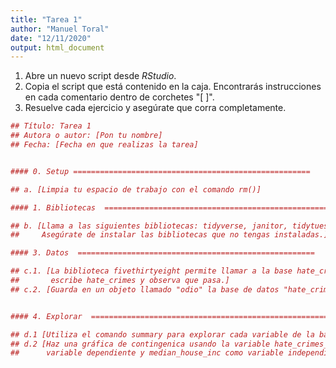 ```yaml
---
title: "Tarea 1"
author: "Manuel Toral"
date: "12/11/2020"
output: html_document
---
```






1. Abre un nuevo script desde *RStudio*.
2. Copia el script que está contenido en la caja. Encontrarás instrucciones en cada comentario dentro de corchetes "[ ]".
3. Resuelve cada ejercicio y asegúrate que corra completamente.


```r
## Título: Tarea 1
## Autora o autor: [Pon tu nombre]
## Fecha: [Fecha en que realizas la tarea]


#### 0. Setup =====================================================

## a. [Limpia tu espacio de trabajo con el comando rm()]

#### 1. Bibliotecas  =====================================================

## b. [Llama a las siguientes bibliotecas: tidyverse, janitor, tidytuesdayR y fivethirtyeight.
##     Asegúrate de instalar las bibliotecas que no tengas instaladas.]

#### 3. Datos  =====================================================

## c.1. [La biblioteca fivethirtyeight permite llamar a la base hate_crimes con solo escribirla.
##       escribe hate_crimes y observa que pasa.]
## c.2. [Guarda en un objeto llamado "odio" la base de datos "hate_crimes"]


#### 4. Explorar  =====================================================

## d.1 [Utiliza el comando summary para explorar cada variable de la base]
## d.2 [Haz una gráfica de contingenica usando la variable hate_crimes_per_100k_splc como
##      variable dependiente y median_house_inc como variable independiente.]
```

